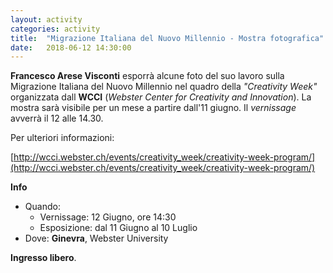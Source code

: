 ```yaml
---
layout: activity
categories: activity
title:  "Migrazione Italiana del Nuovo Millennio - Mostra fotografica"
date:   2018-06-12 14:30:00
---
```


**Francesco Arese Visconti** esporrà alcune foto del suo lavoro sulla Migrazione Italiana del Nuovo Millennio nel quadro della _"Creativity Week"_ organizzata dall **WCCI** (_Webster Center for Creativity and Innovation_). La mostra sarà visibile per un mese a partire dall'11 giugno. Il _vernissage_ avverrà il 12 alle 14.30.

Per ulteriori informazioni:

[http://wcci.webster.ch/events/creativity_week/creativity-week-program/](http://wcci.webster.ch/events/creativity_week/creativity-week-program/)

**Info**

- Quando:
  - Vernissage: 12 Giugno, ore 14:30
  - Esposizione: dal 11 Giugno al 10 Luglio
- Dove: **Ginevra**, Webster University

**Ingresso libero**.
